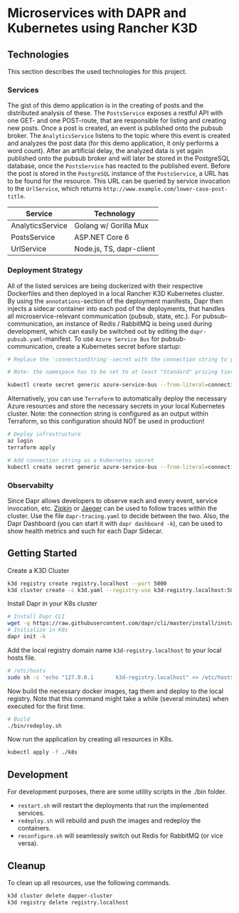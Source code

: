 # Microservices with DAPR and Kubernetes using Rancher K3D

## Technologies

This section describes the used technologies for this project.

### Services

The gist of this demo application is in the creating of posts and the distributed analysis of these. The `PostsService` exposes a restful API with one GET- and one POST-route, that are responsible for listing and creating new posts. Once a post is created, an event is published onto the pubsub broker. The `AnalyticsService` listens to the topic where this event is created and analyzes the post data (for this demo application, it only performs a word count). After an artificial delay, the analyzed data is yet again published onto the pubsub broker and will later be stored in the PostgreSQL database, once the `PostsService` has reacted to the published event. Before the post is stored in the `PostgreSQL` instance of the `PostsService`, a URL has to be found for the resource. This URL can be queried by service invocation to the `UrlService`, which returns `http://www.example.com/lower-case-post-title`.

| Service          	| Technology            	|
|------------------	|-----------------------	|
| AnalyticsService 	| Golang w/ Gorilla Mux 	|
| PostsService      | ASP.NET Core 6        	|
| UrlService        | Node.js, TS, dapr-client  |

### Deployment Strategy

All of the listed services are being dockerized with their respective Dockerfiles and then deployed in a local Rancher K3D Kubernetes cluster. By using the `annotations`-section of the deployment manifests, Dapr then injects a sidecar container into each pod of the deployments, that handles all microservice-relevant communication (pubsub, state, etc.). For pubsub-communication, an instance of Redis / RabbitMQ is being used during development, which can easily be switched out by editing the `dapr-pubsub.yaml`-manifest. To use `Azure Service Bus` for pubsub-communication, create a Kubernetes secret before startup:

```sh
# Replace the 'connectionString'-secret with the connection string to your Service Bus Namespace (use a Shared access policy for this)

# Note: the namespace has to be set to at least "Standard" pricing tier

kubectl create secret generic azure-service-bus --from-literal=connectionString="Endpoint=<...>"
```

Alternatively, you can use `Terraform` to automatically deploy the necessary Azure resources and store the necessary secrets in your local Kubernetes cluster. Note: the connection string is configured as an output within Terraform, so this configuration should NOT be used in production!

```sh
# Deploy infrastructure
az login
terraform apply

# Add connection string as a Kubernetes secret
kubectl create secret generic azure-service-bus --from-literal=connectionString="$(terraform output service_bus_conn)"
```

### Observabilty 

Since Dapr allows developers to observe each and every event, service invocation, etc. [Zipkin](http://localhost/zipkin) or [Jaeger](http://localhost/jaeger) can be used to follow traces within the cluster. Use the file ```dapr-tracing.yaml``` to decide between the two. Also, the Dapr Dashboard (you can start it with `dapr dashboard -k`), can be used to show health metrics and such for each Dapr Sidecar.

## Getting Started

Create a K3D Cluster

```sh
k3d registry create registry.localhost --port 5000
k3d cluster create -c k3d.yaml --registry-use k3d-registry.localhost:5000
```

Install Dapr in your K8s cluster

```sh
# Install Dapr CLI
wget -q https://raw.githubusercontent.com/dapr/cli/master/install/install.sh -O - | /bin/bash
# Initialize in K8s
dapr init -k
```

Add the local registry domain name `k3d-registry.localhost` to your local hosts file.

```sh
# /etc/hosts
sudo sh -c 'echo "127.0.0.1       k3d-registry.localhost" >> /etc/hosts'
```

Now build the necessary docker images, tag them and deploy to the local registry.
Note that this command might take a while (several minutes) when executed for the first time.

```sh
# Build
./bin/redeploy.sh
```

Now run the application by creating all resources in K8s.

```sh
kubectl apply -f ./k8s
```

## Development

For development purposes, there are some utility scripts in the ./bin folder.

* ```restart.sh``` will restart the deployments that run the implemented services.
* ```redeploy.sh``` will rebuild and push the images and redeploy the containers.
* ```reconfigure.sh``` will seamlessly switch out Redis for RabbitMQ (or vice versa).

## Cleanup

To clean up all resources, use the following commands.

```sh
k3d cluster delete dapper-cluster
k3d registry delete registry.localhost
```